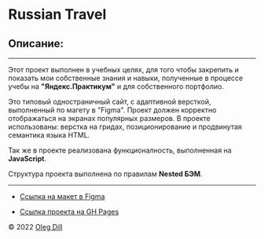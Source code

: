 # Russian Travel

## Описание:
---
  Этот проект выполнен в учебных целях, для того чтобы закрепить и показать мои собственные знания и навыки,
полученные в процессе учебы на **"Яндекс.Практикум"** и для собственного портфолио.

  Это типовый одностраничный сайт, с адаптивной версткой, выполненный по магету в "Figma". 
Проект должен корректно отображаться на экранах популярных размеров.
В проекте использованы: верстка на гридах, позиционирование и 
продвинутая семантика языка HTML.

Так же в проекте реализована функционалность, выполненная на **JavaScript**.

Структура проекта выполнена по правилам **Nested БЭМ**.

---

* [Ссылка на макет в Figma](https://www.figma.com/file/2cn9N9jSkmxD84oJik7xL7/JavaScript.-Sprint-4?node-id=0%3A1)

* [Ссылка проекта на GH Pages](https://olegdill.github.io/mesto/)

 © 2022 [Oleg Dill](https://olegdill.github.io/russian-travel/ "ссылка")
